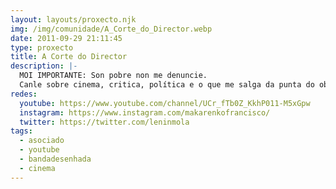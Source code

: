 ```yaml
---
layout: layouts/proxecto.njk
img: /img/comunidade/A_Corte_do_Director.webp
date: 2011-09-29 21:11:45
type: proxecto
title: A Corte do Director
description: |-
  MOI IMPORTANTE: Son pobre non me denuncie.
  Canle sobre cinema, critica, política e o que me salga da punta do obxetivo. 
redes:
  youtube: https://www.youtube.com/channel/UCr_fTb0Z_KkhP011-M5xGpw
  instagram: https://www.instagram.com/makarenkofrancisco/
  twitter: https://twitter.com/leninmola
tags:
  - asociado
  - youtube
  - bandadesenhada
  - cinema
---
```

